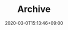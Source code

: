 ---
title: Archive
date: 2020-03-0T15:13:46+09:00
type: archive
description: FalcoN archive page
titleWrap: wrap # wrap, noWrap
---